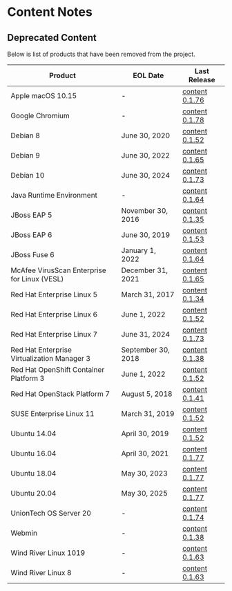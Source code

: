 # Content Notes

## Deprecated Content
Below is list of products that have been removed from the project.

| Product                                      | EOL Date           | Last Release                                                                       |
|----------------------------------------------|--------------------|------------------------------------------------------------------------------------|
| Apple macOS 10.15                            | -                  | [content 0.1.76](https://github.com/ComplianceAsCode/content/releases/tag/v0.1.76) |
| Google Chromium                              | -                  | [content 0.1.78](https://github.com/ComplianceAsCode/content/releases/tag/v0.1.78) |
| Debian 8                                     | June 30, 2020      | [content 0.1.52](https://github.com/ComplianceAsCode/content/releases/tag/v0.1.52) |
| Debian 9                                     | June 30, 2022      | [content 0.1.65](https://github.com/ComplianceAsCode/content/releases/tag/v0.1.65) |
| Debian 10                                    | June 30, 2024      | [content 0.1.73](https://github.com/ComplianceAsCode/content/releases/tag/v0.1.73) |
| Java Runtime Environment                     | -                  | [content 0.1.64](https://github.com/ComplianceAsCode/content/releases/tag/v0.1.64) |
| JBoss EAP 5                                  | November 30, 2016  | [content 0.1.35](https://github.com/ComplianceAsCode/content/releases/tag/v0.1.35) |
| JBoss EAP 6                                  | June 30, 2019      | [content 0.1.53](https://github.com/ComplianceAsCode/content/releases/tag/v0.1.53) |
| JBoss Fuse 6                                 | January 1, 2022    | [content 0.1.64](https://github.com/ComplianceAsCode/content/releases/tag/v0.1.64) |
| McAfee VirusScan Enterprise for Linux (VESL) | December 31, 2021  | [content 0.1.65](https://github.com/ComplianceAsCode/content/releases/tag/v0.1.65) |
| Red Hat Enterprise Linux 5                   | March 31, 2017     | [content 0.1.34](https://github.com/ComplianceAsCode/content/releases/tag/v0.1.34) |
| Red Hat Enterprise Linux 6                   | June 1, 2022       | [content 0.1.52](https://github.com/ComplianceAsCode/content/releases/tag/v0.1.52) |
| Red Hat Enterprise Linux 7                   | June 31, 2024      | [content 0.1.73](https://github.com/ComplianceAsCode/content/releases/tag/v0.1.73) |
| Red Hat Enterprise Virtualization Manager 3  | September 30, 2018 | [content 0.1.38](https://github.com/ComplianceAsCode/content/releases/tag/v0.1.38) |
| Red Hat OpenShift Container Platform 3       | June 1, 2022       | [content 0.1.52](https://github.com/ComplianceAsCode/content/releases/tag/v0.1.52) |
| Red Hat OpenStack Platform 7                 | August 5, 2018     | [content 0.1.41](https://github.com/ComplianceAsCode/content/releases/tag/v0.1.41) |
| SUSE Enterprise Linux 11                     | March 31, 2019     | [content 0.1.52](https://github.com/ComplianceAsCode/content/releases/tag/v0.1.52) |
| Ubuntu 14.04                                 | April 30, 2019     | [content 0.1.52](https://github.com/ComplianceAsCode/content/releases/tag/v0.1.52) |
| Ubuntu 16.04                                 | April 30, 2021     | [content 0.1.77](https://github.com/ComplianceAsCode/content/releases/tag/v0.1.77) |
| Ubuntu 18.04                                 | May 30, 2023       | [content 0.1.77](https://github.com/ComplianceAsCode/content/releases/tag/v0.1.77) |
| Ubuntu 20.04                                 | May 30, 2025       | [content 0.1.77](https://github.com/ComplianceAsCode/content/releases/tag/v0.1.77) |
| UnionTech OS Server 20                       | -                  | [content 0.1.74](https://github.com/ComplianceAsCode/content/releases/tag/v0.1.74) |
| Webmin                                       | -                  | [content 0.1.38](https://github.com/ComplianceAsCode/content/releases/tag/v0.1.38) |
| Wind River Linux 1019                        | -                  | [content 0.1.63](https://github.com/ComplianceAsCode/content/releases/tag/v0.1.63) |
| Wind River Linux 8                           | -                  | [content 0.1.63](https://github.com/ComplianceAsCode/content/releases/tag/v0.1.63) |
